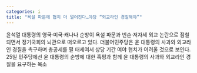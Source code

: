 ```yaml
---
categories: i
title: "욕설 파문에 협치 더 멀어진다…야당 “외교라인 경질해야”"
---
```

윤석열 대통령의 영국·미국·캐나나 순방이 욕설 파문과 빈손·저자세 외교 논란으로 점철되면서 정기국회의 뇌관으로 떠오르고 있다. 더불어민주당은 윤 대통령의 사과와 외교라인 경질을 촉구하며 총공세를 펼 태세여서 상당 기간 여야 협치가 어려울 것으로 보인다. 25일 민주당에선 윤 대통령의 순방에 대한 혹평과 함께 윤 대통령의 사과와 외교라인 경질을 요구하는 목소